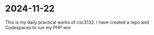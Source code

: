 # 2024-11-22
This is my daily practical works of csc3132. I have created a repo and Codespaces to run my PHP wor
